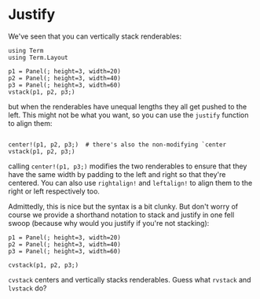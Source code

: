 # Justify

We've seen that you can vertically stack renderables:

```@example justify
using Term
using Term.Layout

p1 = Panel(; height=3, width=20)
p2 = Panel(; height=3, width=40)
p3 = Panel(; height=3, width=60)
vstack(p1, p2, p3;)
```

but when the renderables have unequal lengths they all get pushed to the left. This might not be what you want, so you can use the `justify` function to align them:
```@example justify

center!(p1, p2, p3;)  # there's also the non-modifying `center
vstack(p1, p2, p3;)
```

calling `center!(p1, p3;)` modifies the two renderables to ensure that they have the same width by padding to the left and right so that they're centered. You can also use `rightalign!` and `leftalign!` to align them to the right or left respectively too.

Admittedly, this is nice but the syntax is a bit clunky. But don't worry of course we provide a shorthand notation to stack and justify in one fell swoop (because why would you justify if you're not stacking):

```@example justify
p1 = Panel(; height=3, width=20)
p2 = Panel(; height=3, width=40)
p3 = Panel(; height=3, width=60)

cvstack(p1, p2, p3;)
```

`cvstack` centers and vertically stacks renderables. Guess what `rvstack` and `lvstack` do?
